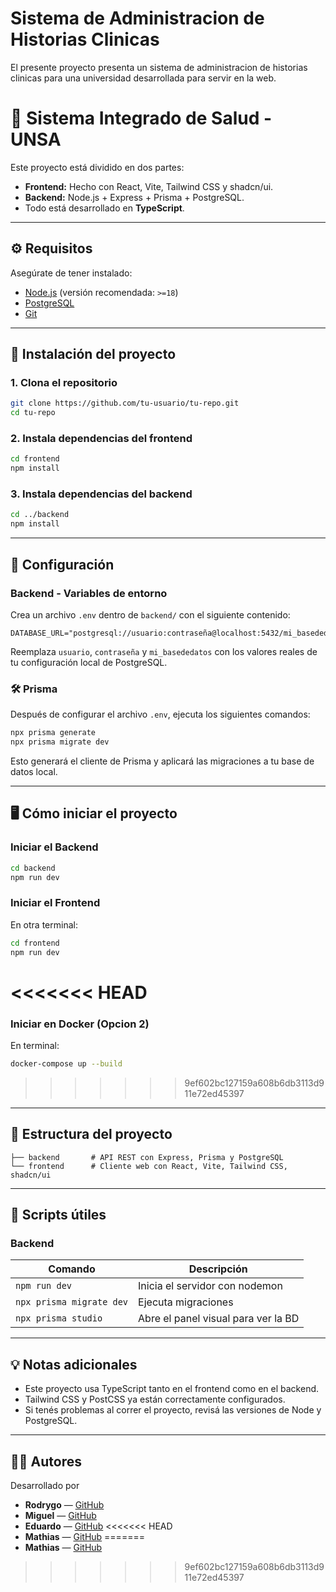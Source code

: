 
# Sistema de Administracion de Historias Clinicas 

El presente proyecto presenta un sistema de administracion de historias clinicas para una universidad desarrollada para servir en la web.

# 🏥 Sistema Integrado de Salud - UNSA

Este proyecto está dividido en dos partes:
- **Frontend:** Hecho con React, Vite, Tailwind CSS y shadcn/ui.
- **Backend:** Node.js + Express + Prisma + PostgreSQL.
- Todo está desarrollado en **TypeScript**.

---

## ⚙️ Requisitos

Asegúrate de tener instalado:
- [Node.js](https://nodejs.org/) (versión recomendada: `>=18`)
- [PostgreSQL](https://www.postgresql.org/download/)
- [Git](https://git-scm.com/)

---

## 🚀 Instalación del proyecto

### 1. Clona el repositorio
```bash
git clone https://github.com/tu-usuario/tu-repo.git
cd tu-repo
```

### 2. Instala dependencias del frontend
```bash
cd frontend
npm install
```

### 3. Instala dependencias del backend
```bash
cd ../backend
npm install
```

---

## 🧪 Configuración

### Backend - Variables de entorno

Crea un archivo `.env` dentro de `backend/` con el siguiente contenido:

```env
DATABASE_URL="postgresql://usuario:contraseña@localhost:5432/mi_basededatos"
```

Reemplaza `usuario`, `contraseña` y `mi_basededatos` con los valores reales de tu configuración local de PostgreSQL.

### 🛠️ Prisma

Después de configurar el archivo `.env`, ejecuta los siguientes comandos:

```bash
npx prisma generate
npx prisma migrate dev
```

Esto generará el cliente de Prisma y aplicará las migraciones a tu base de datos local.

---

## 🖥️ Cómo iniciar el proyecto

### Iniciar el Backend
```bash
cd backend
npm run dev
```

### Iniciar el Frontend
En otra terminal:
```bash
cd frontend
npm run dev
```

<<<<<<< HEAD
=======
### Iniciar en Docker (Opcion 2)
En terminal:
```bash
docker-compose up --build
```

>>>>>>> 9ef602bc127159a608b6db3113d911e72ed45397
---

## 📂 Estructura del proyecto

```
├── backend       # API REST con Express, Prisma y PostgreSQL
└── frontend      # Cliente web con React, Vite, Tailwind CSS, shadcn/ui
```

---

## 🧾 Scripts útiles

### Backend

| Comando | Descripción |
|---------|-------------|
| `npm run dev` | Inicia el servidor con nodemon |
| `npx prisma migrate dev` | Ejecuta migraciones |
| `npx prisma studio` | Abre el panel visual para ver la BD |

---

## 💡 Notas adicionales

- Este proyecto usa TypeScript tanto en el frontend como en el backend.
- Tailwind CSS y PostCSS ya están correctamente configurados.
- Si tenés problemas al correr el proyecto, revisá las versiones de Node y PostgreSQL.

---

## 🧑‍💻 Autores

Desarrollado por 

- **Rodrygo** — [GitHub](https://github.com/RdrigoFH)
- **Miguel** — [GitHub](https://github.com/rodry/faltaeditar/waaaaaaaaa)
- **Eduardo** — [GitHub](https://github.com/rodry/faltaeditar/waaaaaaaaa)
<<<<<<< HEAD
- **Mathias** — [GitHub](https://github.com/rodry/faltaeditar/waaaaaaaaa)
=======
- **Mathias** — [GitHub](https://github.com/rodry/faltaeditar/waaaaaaaaa)
>>>>>>> 9ef602bc127159a608b6db3113d911e72ed45397
